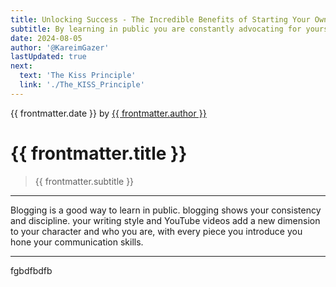 ```yaml
---
title: Unlocking Success - The Incredible Benefits of Starting Your Own Blog
subtitle: By learning in public you are constantly advocating for yourself and using your level of expertise as a tool to spread your word and make your name.
date: 2024-08-05
author: '@KareimGazer'
lastUpdated: true
next:
  text: 'The Kiss Principle'
  link: './The_KISS_Principle'
---
```


<script setup>
  import { useData } from 'vitepress'
  const { frontmatter } = useData()
</script>

{{ frontmatter.date }} by [{{ frontmatter.author }}](https://x.com/KareimGazer)

# {{ frontmatter.title }}

> {{ frontmatter.subtitle }}

---

Blogging is a good way to learn in public. blogging shows your consistency and discipline. your writing style and YouTube videos add a new dimension to your character and who you are, with every piece you introduce you hone your communication skills.

---

fgbdfbdfb